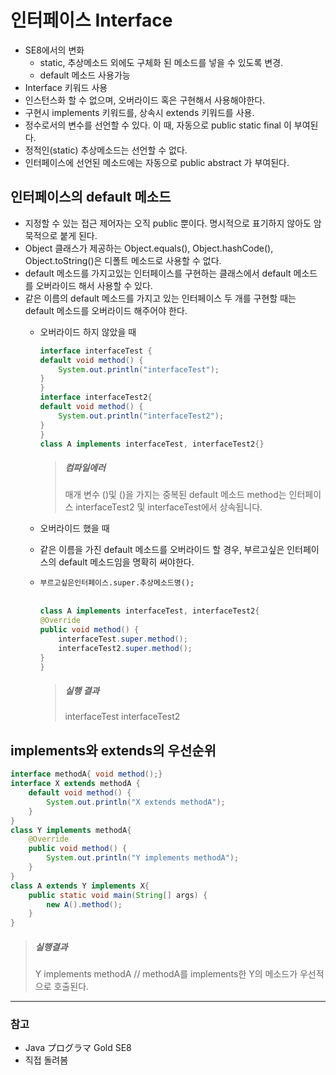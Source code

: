 # 인터페이스 Interface
- SE8에서의 변화
    + static, 추상메소드 외에도 구체화 된 메소드를 넣을 수 있도록 변경.
    + default 메소드 사용가능 
- Interface 키워드 사용
- 인스턴스화 할 수 없으며, 오버라이드 혹은 구현해서 사용해야한다.
- 구현시 implements 키워드를, 상속시 extends 키워드를 사용.
- 정수로서의 변수를 선언할 수 있다. 이 때, 자동으로 public static final 이 부여된다.
- 정적인(static) 추상메소드는 선언할 수 없다. 
- 인터페이스에 선언된 메소드에는 자동으로 public abstract 가 부여된다. 


## 인터페이스의 default 메소드
- 지정할 수 있는 접근 제어자는 오직 public 뿐이다. 명시적으로 표기하지 않아도 암묵적으로 붙게 된다.
- Object 클래스가 제공하는 Object.equals(), Object.hashCode(), Object.toString()은 디폴트 메소드로 사용할 수 없다.
- default 메소드를 가지고있는 인터페이스를 구현하는 클래스에서 default 메소드를 오버라이드 해서 사용할 수 있다.
- 같은 이름의 default 메소드를 가지고 있는 인터페이스 두 개를 구현할 때는 default 메소드를 오버라이드 해주어야 한다.
    + 오버라이드 하지 않았을 때
        ```java
        interface interfaceTest { 
        default void method() {
            System.out.println("interfaceTest"); 
        }
        }
        interface interfaceTest2{
        default void method() {
            System.out.println("interfaceTest2"); 
        }
        }
        class A implements interfaceTest, interfaceTest2{}
        ```
        
        > ##### **컴파일에러**
        > 매개 변수 ()및 ()을 가지는 중복된 default 메소드 method는 인터페이스 interfaceTest2 및 interfaceTest에서 상속됩니다.

    + 오버라이드 했을 때
    + 같은 이름을 가진 default 메소드를 오버라이드 할 경우, 부르고싶은 인터페이스의 default 메소드임을 명확히 써야한다. 
    + `부르고싶은인터페이스.super.추상메소드명();`<br><br>
        ```java
        class A implements interfaceTest, interfaceTest2{
        @Override
        public void method() {
            interfaceTest.super.method();
            interfaceTest2.super.method();
        }
        }
        ```

        > ##### **실행 결과**
        > interfaceTest
        > interfaceTest2 


## implements와  extends의 우선순위

```java
interface methodA{ void method();}
interface X extends methodA { 
    default void method() {  
        System.out.println("X extends methodA");
    }
}
class Y implements methodA{
    @Override
    public void method() {
        System.out.println("Y implements methodA"); 
    }
}
class A extends Y implements X{
    public static void main(String[] args) {
        new A().method();
    }
}
```
> ##### **실행결과**
> Y implements methodA
> // methodA를 implements한 Y의 메소드가 우선적으로 호출된다. 

-----
### 참고
 - Java プログラマ Gold SE8
 - 직접 돌려봄
